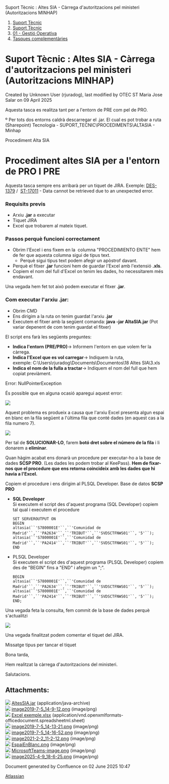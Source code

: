 Suport Tècnic : Altes SIA - Càrrega d'autoritzacions pel ministeri (Autoritzacions MINHAP)  

1.  [Suport Tècnic](index.md)
2.  [Suport Tècnic](13893782.md)
3.  [01 - Gestió Operativa](26313391.md)
4.  [Tasques complementàries](26313409.md)

Suport Tècnic : Altes SIA - Càrrega d'autoritzacions pel ministeri (Autoritzacions MINHAP)
==========================================================================================

Created by Unknown User (rjuradog), last modified by OTEC ST Maria Jose Salar on 09 April 2025

Aquesta tasca es realitza tant per a l'entorn de PRE com pel de PRO. 

º Per tots dos entorns caldrà descarregar el .jar. El cual es pot trobar a ruta (Sharepoint) Tecnologia - SUPORT\_TECNIC\\PROCEDIMENTS\\ALTASIA - Minhap

Procediment Alta SIA

Procediment altes SIA per a l'entorn de PRO I PRE
=================================================

Aquesta tasca sempre ens arribarà per un tiquet de JIRA. Exemple: [DES-1379](https://contacte.aoc.cat/browse/DES-1379) /  [ST-17011](https://contacte.aoc.cat/browse/ST-17011?src=confmacro) - Data cannot be retrieved due to an unexpected error.

### Requisits previs

*   Arxiu **.jar** a executar
*   Tiquet JIRA
*   Excel que trobarem al mateix tiquet.

### Passos perquè funcioni correctament

*   Obrim l'Excel i ens fixem en la  columna "PROCEDIMIENTO ENTE" hem de fer que aquesta columna sigui de tipus text.
    *   Perquè sigui tipus text podem afegir un apòstrof davant.
*   Perquè el fitxer **.jar** funcioni hem de guardar l'Excel amb l'extensió **.xls**.
*   Copiem el nom del full d'Excel on tenim les dades, ho necessitarem més endavant.

Una vegada hem fet tot això podem executar el fitxer **.jar**.

### Com executar l'arxiu .jar:

*   Obrim CMD
*   Ens dirigim a la ruta on tenim guardat l'arxiu **.jar**
*   Executem el fitxer amb la següent comanda: **java -jar AltaSIA.jar** (Pot variar depenent de com tenim guardat el fitxer)

El script ens farà les següents preguntes:

*   **Indica l'entorn (PRE/PRO)**→ Informem l'entorn en que volem fer la càrrega.
*   **Indica l'Excel que es vol carregar**→ Indiquem la ruta, exemple: C:\\Users\\rjuradog\\Documents\\Documentos\\18 Altes SIA\\3.xls
*   **Indica el nom de la fulla a tractar**→ Indiquem el nom del full que hem copiat previàment.

  

Error: NullPointerException

És possible que en alguna ocasió aparegui aquest error:

![](attachments/26313296/41520674.png)

Aquest problema es produeix a causa que l'arxiu Excel presenta algun espai en blanc en la fila següent a l'última fila que conté dades (en aquest cas a la fila numero 7).

![](attachments/26313296/41520669.png)

Per tal de **SOLUCIONAR-LO**, farem **botó dret sobre el número de la fila** i li donarem a **eliminar**.

  

  

  

Quan hàgim acabat ens donarà un procedure per executar-ho a la base de dades **SCSP PRO**. (Les dades les podem trobar al KeePass). **Hem de fixar-nos que el procedure que ens retorna coincideix amb les dades que hi havia a l'Excel.**

Copiem el procedure i ens dirigim al PLSQL Developer. Base de datos **SCSP PRO**

*   **SQL Developer**  
    Si executem el script des d'aquest programa (SQL Developer) copiem tal qual i executem el procedure
    
    `SET SERVEROUTPUT ON`  
    `BEGIN`  
    `altasia(``'S7800001E'``,``'Comunidad de Madrid'``,``'PA2634'``,``'TRIBUT'``,``'SVDSCTFNWS01'``,` `'5'``);`  
    `altasia(``'S7800001E'``,``'Comunidad de Madrid'``,``'PA2414'``,``'TRIBUT'``,``'SVDSCTFNWS01'``,` `'5'``);`  
    `END`
    
*   PLSQL Developer   
    Si executem el script des d'aquest programa (PLSQL Developer) copiem des de "BEGIN" fins a "END" i afegim un ";".
    
    `BEGIN`  
    `altasia(``'S7800001E'``,``'Comunidad de Madrid'``,``'PA2634'``,``'TRIBUT'``,``'SVDSCTFNWS01'``,` `'5'``);`  
    `altasia(``'S7800001E'``,``'Comunidad de Madrid'``,``'PA2414'``,``'TRIBUT'``,``'SVDSCTFNWS01'``,` `'5'``);`  
    `END;`
    

Una vegada feta la consulta, fem commit de la base de dades perquè s'actualitzi

![](attachments/26313296/128647394.png)

Una vegada finalitzat podem comentar el tiquet del JIRA.

Missatge tipus per tancar el tiquet

Bona tarda,

Hem realitzat la càrrega d'autoritzacions del ministeri.

Salutacions.

Attachments:
------------

![](images/icons/bullet_blue.gif) [AltesSIA.jar](attachments/26313296/26315335.jar) (application/java-archive)  
![](images/icons/bullet_blue.gif) [image2019-7-5\_14-9-12.png](attachments/26313296/26315928.png) (image/png)  
![](images/icons/bullet_blue.gif) [Excel exemple.xlsx](attachments/26313296/26315923.xlsx) (application/vnd.openxmlformats-officedocument.spreadsheetml.sheet)  
![](images/icons/bullet_blue.gif) [image2019-7-5\_14-13-21.png](attachments/26313296/26315925.png) (image/png)  
![](images/icons/bullet_blue.gif) [image2019-7-5\_14-16-52.png](attachments/26313296/26315924.png) (image/png)  
![](images/icons/bullet_blue.gif) [image2021-2-2\_11-2-12.png](attachments/26313296/41520668.png) (image/png)  
![](images/icons/bullet_blue.gif) [EspaiEnBlanc.png](attachments/26313296/41520669.png) (image/png)  
![](images/icons/bullet_blue.gif) [MicrosoftTeams-image.png](attachments/26313296/41520674.png) (image/png)  
![](images/icons/bullet_blue.gif) [image2025-4-9\_18-6-25.png](attachments/26313296/128647394.png) (image/png)  

Document generated by Confluence on 02 June 2025 10:47

[Atlassian](http://www.atlassian.com/)